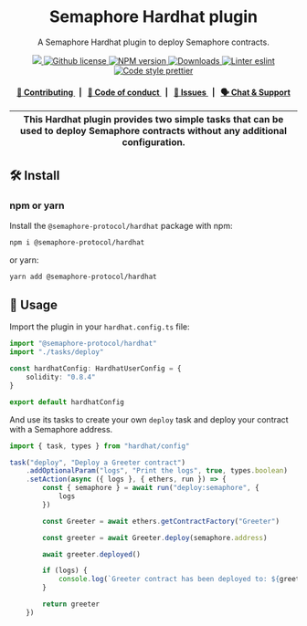 <p align="center">
    <h1 align="center">
        Semaphore Hardhat plugin
    </h1>
    <p align="center">A Semaphore Hardhat plugin to deploy Semaphore contracts.</p>
</p>

<p align="center">
    <a href="https://github.com/semaphore-protocol">
        <img src="https://img.shields.io/badge/project-Semaphore-blue.svg?style=flat-square">
    </a>
    <a href="https://github.com/semaphore-protocol/semaphore/blob/main/LICENSE">
        <img alt="Github license" src="https://img.shields.io/github/license/semaphore-protocol/semaphore.svg?style=flat-square">
    </a>
    <a href="https://www.npmjs.com/package/@semaphore-protocol/hardhat">
        <img alt="NPM version" src="https://img.shields.io/npm/v/@semaphore-protocol/hardhat?style=flat-square" />
    </a>
    <a href="https://npmjs.org/package/@semaphore-protocol/hardhat">
        <img alt="Downloads" src="https://img.shields.io/npm/dm/@semaphore-protocol/hardhat.svg?style=flat-square" />
    </a>
    <a href="https://eslint.org/">
        <img alt="Linter eslint" src="https://img.shields.io/badge/linter-eslint-8080f2?style=flat-square&logo=eslint" />
    </a>
    <a href="https://prettier.io/">
        <img alt="Code style prettier" src="https://img.shields.io/badge/code%20style-prettier-f8bc45?style=flat-square&logo=prettier" />
    </a>
</p>

<div align="center">
    <h4>
        <a href="https://github.com/semaphore-protocol/semaphore/blob/main/CONTRIBUTING.md">
            👥 Contributing
        </a>
        <span>&nbsp;&nbsp;|&nbsp;&nbsp;</span>
        <a href="https://github.com/semaphore-protocol/semaphore/blob/main/CODE_OF_CONDUCT.md">
            🤝 Code of conduct
        </a>
        <span>&nbsp;&nbsp;|&nbsp;&nbsp;</span>
        <a href="https://github.com/semaphore-protocol/semaphore/contribute">
            🔎 Issues
        </a>
        <span>&nbsp;&nbsp;|&nbsp;&nbsp;</span>
        <a href="https://semaphore.appliedzkp.org/discord">
            🗣️ Chat &amp; Support
        </a>
    </h4>
</div>

| This Hardhat plugin provides two simple tasks that can be used to deploy Semaphore contracts without any additional configuration. |
| ---------------------------------------------------------------------------------------------------------------------------------- |

## 🛠 Install

### npm or yarn

Install the `@semaphore-protocol/hardhat` package with npm:

```bash
npm i @semaphore-protocol/hardhat
```

or yarn:

```bash
yarn add @semaphore-protocol/hardhat
```

## 📜 Usage

Import the plugin in your `hardhat.config.ts` file:

```typescript
import "@semaphore-protocol/hardhat"
import "./tasks/deploy"

const hardhatConfig: HardhatUserConfig = {
    solidity: "0.8.4"
}

export default hardhatConfig
```

And use its tasks to create your own `deploy` task and deploy your contract with a Semaphore address.

```typescript
import { task, types } from "hardhat/config"

task("deploy", "Deploy a Greeter contract")
    .addOptionalParam("logs", "Print the logs", true, types.boolean)
    .setAction(async ({ logs }, { ethers, run }) => {
        const { semaphore } = await run("deploy:semaphore", {
            logs
        })

        const Greeter = await ethers.getContractFactory("Greeter")

        const greeter = await Greeter.deploy(semaphore.address)

        await greeter.deployed()

        if (logs) {
            console.log(`Greeter contract has been deployed to: ${greeter.address}`)
        }

        return greeter
    })
```
